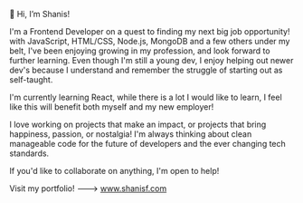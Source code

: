 👋 Hi, I’m Shanis!

I'm a Frontend Developer on a quest to finding my next big job opportunity!
with JavaScript, HTML/CSS, Node.js, MongoDB and a few others under my belt, I've been enjoying growing in my profession, and look forward to further learning. Even though I'm still a young dev, I enjoy helping out newer dev's because I understand and remember the struggle of starting out as self-taught.

I'm currently learning React, while there is a lot I would like to learn, I feel like this will benefit both myself and my new employer!

I love working on projects that make an impact, or projects that bring happiness, passion, or nostalgia!
I'm always thinking about clean manageable code for the future of developers and the ever changing tech standards.

If you'd like to collaborate on anything, I'm open to help!

Visit my portfolio! ---> www.shanisf.com

<!---
SF-codes/SF-codes is a ✨ special ✨ repository because its `README.md` (this file) appears on your GitHub profile.
You can click the Preview link to take a look at your changes.
--->
